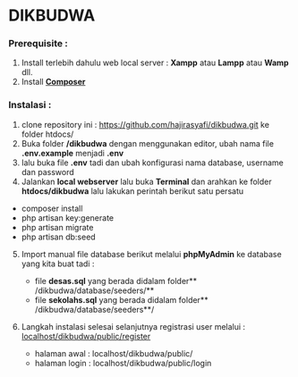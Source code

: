 # DIKBUDWA

### **Prerequisite :**
1. Install terlebih dahulu web local server : **Xampp** atau **Lampp** atau  **Wamp** dll.
2. Install **[Composer](https://getcomposer.org/ "Composer")**

### **Instalasi :**

1. clone repository ini : https://github.com/hajirasyafi/dikbudwa.git ke folder htdocs/
2. Buka folder **/dikbudwa** dengan menggunakan editor, ubah nama file **.env.example** menjadi  **.env**
3. lalu buka file **.env** tadi dan ubah konfigurasi nama database, username dan password
4. Jalankan **local webserver** lalu buka **Terminal** dan arahkan ke folder **htdocs/dikbudwa** lalu lakukan perintah berikut satu persatu

- composer install
- php artisan key:generate
- php artisan migrate
- php artisan db:seed

5. Import manual file database berikut melalui **phpMyAdmin** ke database yang kita buat tadi :
	- file **desas.sql** yang berada didalam folder** /dikbudwa/database/seeders/**
	- file **sekolahs.sql** yang berada didalam folder** /dikbudwa/database/seeders**/
6. Langkah instalasi selesai selanjutnya registrasi user melalui :
	[localhost/dikbudwa/public/register](http://localhost/dikbudwa/public/register "localhost/dikbudwa/public/register")
	
	- halaman awal : localhost/dikbudwa/public/
	- halaman login : localhost/dikbudwa/public/login
